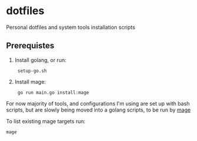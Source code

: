 # dotfiles
Personal dotfiles and system tools installation scripts


## Prerequistes

1. Install golang, or run:

        setup-go.sh

2. Install mage:

        go run main.go install:mage



For now majority of tools, and configurations I'm using are set up with bash scripts, but are slowly being moved into a golang scripts, to be run by [mage](https://magefile.org/)

To list existing mage targets run:

    mage